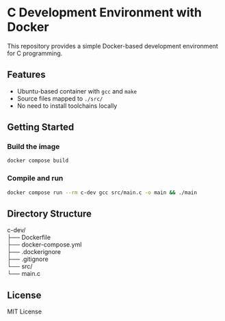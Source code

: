 # C Development Environment with Docker

This repository provides a simple Docker-based development environment for C programming.

## Features

- Ubuntu-based container with `gcc` and `make`
- Source files mapped to `./src/`
- No need to install toolchains locally

## Getting Started

### Build the image

```bash
docker compose build
```

### Compile and run

```bash
docker compose run --rm c-dev gcc src/main.c -o main && ./main
```

## Directory Structure

c-dev/  
├── Dockerfile  
├── docker-compose.yml  
├── .dockerignore  
├── .gitignore  
└── src/  
    └── main.c

## License

MIT License
